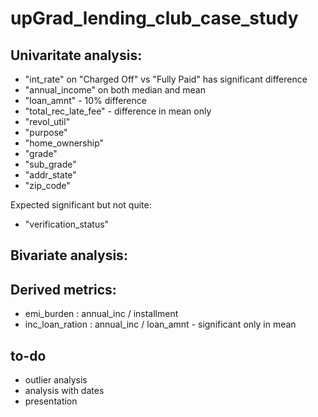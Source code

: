# upGrad_lending_club_case_study


## Univaritate analysis:
- "int_rate" on "Charged Off" vs "Fully Paid" has significant difference
- "annual_income" on both median and mean
- "loan_amnt" - 10% difference
- "total_rec_late_fee" - difference in mean only
- "revol_util"
- "purpose"
- "home_ownership"
- "grade"
- "sub_grade"
- "addr_state"
- "zip_code"

Expected significant but not quite:
- "verification_status"

## Bivariate analysis:


## Derived metrics:
- emi_burden : annual_inc / installment
- inc_loan_ration : annual_inc / loan_amnt - significant only in mean

## to-do
- outlier analysis
- analysis with dates
- presentation
